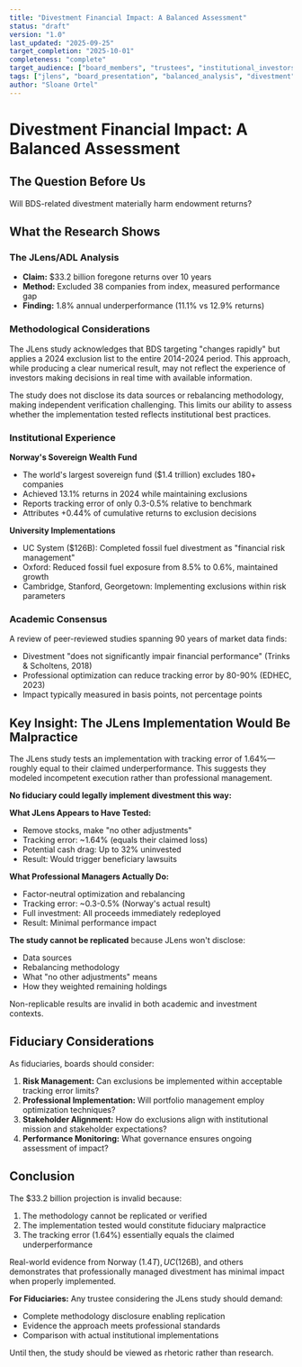 ```yaml
---
title: "Divestment Financial Impact: A Balanced Assessment"
status: "draft"
version: "1.0"
last_updated: "2025-09-25"
target_completion: "2025-10-01"
completeness: "complete"
target_audience: ["board_members", "trustees", "institutional_investors"]
tags: ["jlens", "board_presentation", "balanced_analysis", "divestment"]
author: "Sloane Ortel"
---
```


# Divestment Financial Impact: A Balanced Assessment

## The Question Before Us

Will BDS-related divestment materially harm endowment returns?

## What the Research Shows

### The JLens/ADL Analysis

- **Claim:** $33.2 billion foregone returns over 10 years
- **Method:** Excluded 38 companies from index, measured performance gap
- **Finding:** 1.8% annual underperformance (11.1% vs 12.9% returns)

### Methodological Considerations

The JLens study acknowledges that BDS targeting "changes rapidly" but applies a 2024 exclusion list to the entire 2014-2024 period. This approach, while producing a clear numerical result, may not reflect the experience of investors making decisions in real time with available information.

The study does not disclose its data sources or rebalancing methodology, making independent verification challenging. This limits our ability to assess whether the implementation tested reflects institutional best practices.

### Institutional Experience

**Norway's Sovereign Wealth Fund**

- The world's largest sovereign fund ($1.4 trillion) excludes 180+ companies
- Achieved 13.1% returns in 2024 while maintaining exclusions
- Reports tracking error of only 0.3-0.5% relative to benchmark
- Attributes +0.44% of cumulative returns to exclusion decisions

**University Implementations**

- UC System ($126B): Completed fossil fuel divestment as "financial risk management"
- Oxford: Reduced fossil fuel exposure from 8.5% to 0.6%, maintained growth
- Cambridge, Stanford, Georgetown: Implementing exclusions within risk parameters

### Academic Consensus

A review of peer-reviewed studies spanning 90 years of market data finds:

- Divestment "does not significantly impair financial performance" (Trinks & Scholtens, 2018)
- Professional optimization can reduce tracking error by 80-90% (EDHEC, 2023)
- Impact typically measured in basis points, not percentage points

## Key Insight: The JLens Implementation Would Be Malpractice

The JLens study tests an implementation with tracking error of 1.64%—roughly equal to their claimed underperformance. This suggests they modeled incompetent execution rather than professional management.

**No fiduciary could legally implement divestment this way:**

**What JLens Appears to Have Tested:**

- Remove stocks, make "no other adjustments"
- Tracking error: ~1.64% (equals their claimed loss)
- Potential cash drag: Up to 32% uninvested
- Result: Would trigger beneficiary lawsuits

**What Professional Managers Actually Do:**

- Factor-neutral optimization and rebalancing
- Tracking error: ~0.3-0.5% (Norway's actual result)
- Full investment: All proceeds immediately redeployed
- Result: Minimal performance impact

**The study cannot be replicated** because JLens won't disclose:

- Data sources
- Rebalancing methodology
- What "no other adjustments" means
- How they weighted remaining holdings

Non-replicable results are invalid in both academic and investment contexts.

## Fiduciary Considerations

As fiduciaries, boards should consider:

1. **Risk Management:** Can exclusions be implemented within acceptable tracking error limits?
2. **Professional Implementation:** Will portfolio management employ optimization techniques?
3. **Stakeholder Alignment:** How do exclusions align with institutional mission and stakeholder expectations?
4. **Performance Monitoring:** What governance ensures ongoing assessment of impact?

## Conclusion

The $33.2 billion projection is invalid because:

1. The methodology cannot be replicated or verified
2. The implementation tested would constitute fiduciary malpractice
3. The tracking error (1.64%) essentially equals the claimed underperformance

Real-world evidence from Norway ($1.4T), UC ($126B), and others demonstrates that professionally managed divestment has minimal impact when properly implemented.

**For Fiduciaries:** Any trustee considering the JLens study should demand:

- Complete methodology disclosure enabling replication
- Evidence the approach meets professional standards
- Comparison with actual institutional implementations

Until then, the study should be viewed as rhetoric rather than research.
